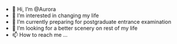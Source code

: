 - 👋 Hi, I’m @Aurora
- 👀 I’m interested in changing my life
- 🌱 I’m currently preparing for postgraduate entrance examination
- 💞️ I’m looking for a better scenery on rest of my life
- 📫 How to reach me ...

<!---
aurora930/aurora930 is a ✨ special ✨ repository because its `README.md` (this file) appears on your GitHub profile.
You can click the Preview link to take a look at your changes.
--->
